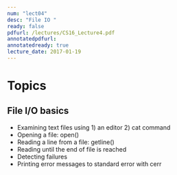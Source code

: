 ```yaml
---
num: "lect04"
desc: "File IO "
ready: false
pdfurl: /lectures/CS16_Lecture4.pdf
annotatedpdfurl: 
annotatedready: true
lecture_date: 2017-01-19 
---
```


# Topics


## File I/O basics
* Examining text files using 1) an editor 2) cat command 
* Opening a file: open()
* Reading a line from a file: getline()
* Reading until the end of file is reached
* Detecting failures
* Printing error messages to standard error with cerr
 



 







